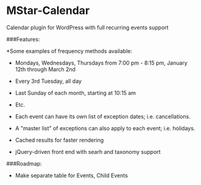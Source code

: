 MStar-Calendar
==============

Calendar plugin for WordPress with full recurring events support

###Features:

*Some examples of frequency methods available:

  * Mondays, Wednesdays, Thursdays from 7:00 pm - 8:15 pm, January 12th through March 2nd
  * Every 3rd Tuesday, all day
  * Last Sunday of each month, starting at 10:15 am 
  * Etc.
  
* Each event can have its own list of exception dates; i.e. cancellations.
* A "master list" of exceptions can also apply to each event; i.e. holidays.
* Cached results for faster rendering
* jQuery-driven front end with searh and taxonomy support

###Roadmap:
* Make separate table for Events, Child Events
